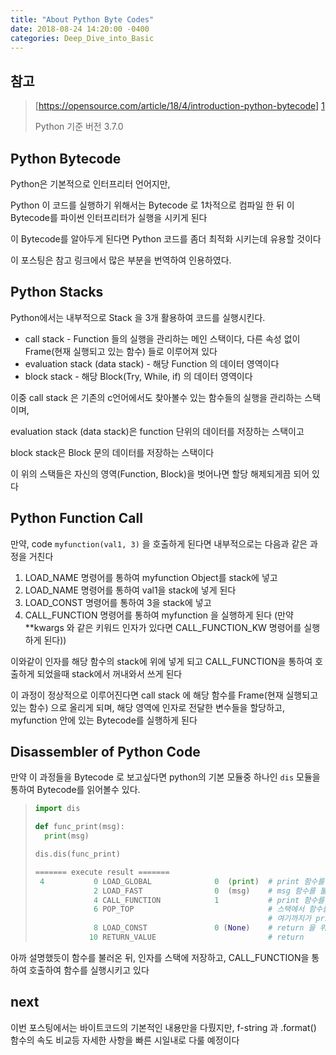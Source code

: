 ```yaml
---
title: "About Python Byte Codes"
date: 2018-08-24 14:20:00 -0400
categories: Deep_Dive_into_Basic
---
```


## 참고
> [https://opensource.com/article/18/4/introduction-python-bytecode] [1]
>
> Python 기준 버전 3.7.0
 
## Python Bytecode
Python은 기본적으로 인터프리터 언어지만, 

Python 이 코드를 실행하기 위해서는 Bytecode 로 1차적으로 컴파일 한 뒤 이 Bytecode를 파이썬 인터프리터가 실행을 시키게 된다

이 Bytecode를 알아두게 된다면 Python 코드를 좀더 최적화 시키는데 유용할 것이다

이 포스팅은 참고 링크에서 많은 부분을 번역하여 인용하였다.

## Python Stacks
Python에서는 내부적으로 Stack 을 3개 활용하여 코드를 실행시킨다.

- call stack - Function 들의 실행을 관리하는 메인 스택이다, 다른 속성 없이 Frame(현재 실행되고 있는 함수) 들로 이루어져 있다
- evaluation stack (data stack) - 해당 Function 의 데이터 영역이다
- block stack - 해당 Block(Try, While, if) 의 데이터 영역이다

이중 call stack 은 기존의 c언어에서도 찾아볼수 있는 함수들의 실행을 관리하는 스택이며,

evaluation stack (data stack)은 function 단위의 데이터를 저장하는 스택이고

block stack은 Block 문의 데이터를 저장하는 스택이다

이 위의 스택들은 자신의 영역(Function, Block)을 벗어나면 할당 해제되게끔 되어 있다

## Python Function Call
만약, code ```myfunction(val1, 3)``` 을 호출하게 된다면 내부적으로는 다음과 같은 과정을 거친다

1. LOAD_NAME 명령어를 통하여 myfunction Object를 stack에 넣고
2. LOAD_NAME 명령어를 통하여 val1을 stack에 넣게 된다
3. LOAD_CONST 명령어를 통하여 3을 stack에 넣고
4. CALL_FUNCTION 명령어를 통하여 myfunction 을 실행하게 된다 (만약 **kwargs 와 같은 키워드 인자가 있다면 CALL_FUNCTION_KW 명령어를 실행하게 된다))

이와같이 인자를 해당 함수의 stack에 위에 넣게 되고 CALL_FUNCTION을 통하여 호출하게 되었을때 stack에서 꺼내와서 쓰게 된다

이 과정이 정상적으로 이루어진다면 call stack 에 해당 함수를 Frame(현재 실행되고 있는 함수) 으로 올리게 되며, 해당 영역에 인자로 전달한 변수들을 할당하고, myfunction 안에 있는 Bytecode를 실행하게 된다

## Disassembler of Python Code
만약 이 과정들을 Bytecode 로 보고싶다면 python의 기본 모듈중 하나인 `dis` 모듈을 통하여 Bytecode를 읽어볼수 있다.

> ```python
> import dis
>
> def func_print(msg):
>   print(msg)
>
> dis.dis(func_print)
>
> ======= execute result =======
>  4           0 LOAD_GLOBAL              0  (print)  # print 함수를 불러와 함수 스택에 저장
>              2 LOAD_FAST                0  (msg)    # msg 함수를 불러와 스택에 저장
>              4 CALL_FUNCTION            1           # print 함수를 호출
>              6 POP_TOP                              # 스택에서 함수를 POP
>                                                     # 여기까지가 print 함수 사용부분
>              8 LOAD_CONST               0 (None)    # return 을 위해서 None 을 불러옴
>             10 RETURN_VALUE                         # return
> ```

아까 설명했듯이 함수를 불러온 뒤, 인자를 스택에 저장하고, CALL_FUNCTION을 통하여 호출하여 함수를 실행시키고 있다

## next

이번 포스팅에서는 바이트코드의 기본적인 내용만을 다뤘지만, f-string 과 .format() 함수의 속도 비교등 자세한 사항을 빠른 시일내로 다룰 예정이다


[1]: https://opensource.com/article/18/4/introduction-python-bytecode